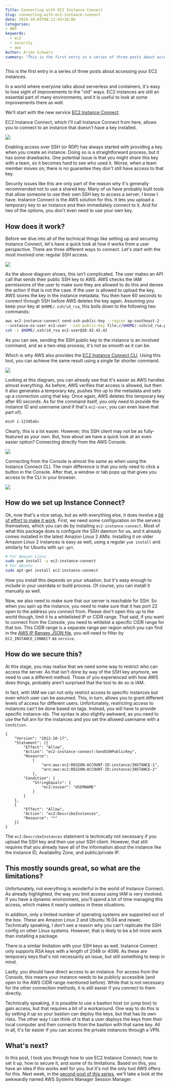 ```yaml
---
Title: Connecting with EC2 Instance Connect
Slug: connecting-with-ec2-instance-connect
date: 2019-10-03T08:12:43+10:00
Categories:
- AWS
keywords:
  - ec2
  - security
  - aws
Author: Arjen Schwarz
summary: "This is the first entry in a series of three posts about accessing your EC2 instances. EC2 Instance Connect, which I'll call Instance Connect from here, allows you to connect to an instance that doesn't have a key installed."
---
```


This is the first entry in a series of three posts about accessing your EC2 instances.

In a world where everyone talks about serverless and containers, it's easy to lose sight of improvements to the "old" ways. EC2 instances are still an essential part of many environments, and it is useful to look at some improvements there as well.

We'll start with the new service [EC2 Instance Connect](https://docs.aws.amazon.com/AWSEC2/latest/UserGuide/Connect-using-EC2-Instance-Connect.html).

EC2 Instance Connect, which I'll call Instance Connect from here, allows you to connect to an instance that doesn't have a key installed.

![](/2019/10/connecting-with-ec2-instance-connect/DraggedImage.png)

Enabling access over SSH (or RDP) has always started with providing a key when you create an instance. Doing so is a straightforward process, but it has some drawbacks. One potential issue is that you might share this key with a team, so it becomes hard to see who used it. Worse, when a team member moves on, there is no guarantee they don't still have access to that key.

Security issues like this are only part of the reason why it's generally recommended not to use a shared key. Many of us have probably built tools that allow someone to use their own SSH key to access a server; I know I have. Instance Connect is the AWS solution for this. It lets you upload a temporary key to an instance and then immediately connect to it. And for two of the options, you don't even need to use your own key.

## How does it work?

Before we dive into all of the technical things like setting up and securing Instance Connect, let's have a quick look at how it works from a user perspective. There are three different ways to connect. Let's start with the most involved one: regular SSH access.

![](/2019/10/connecting-with-ec2-instance-connect/instanceconnect-user-flow.png)

As the above diagram shows, this isn't complicated. The user makes an API call that sends their public SSH key to AWS. AWS checks the IAM permissions of the user to make sure they are allowed to do this and denies the action if that is not the case. If the user is allowed to upload the key, AWS stores the key in the instance metadata. You then have 60 seconds to connect through SSH before AWS deletes the key again. Assuming you keep your key at `$HOME/.ssh/id_rsa`, this boils down to the following two commands:

```bash
aws ec2-instance-connect send-ssh-public-key --region ap-southeast-2 --instance-id i-12345abc --availability-zone ap-southeast-2a
--instance-os-user ec2-user --ssh-public-key file://$HOME/.ssh/id_rsa.pub
ssh -i $HOME/.ssh/id_rsa ec2-user@10.42.42.42
```

As you can see, sending the SSH public key to the instance is an involved command, and as a two-step process, it's not as smooth as it can be.

Which is why AWS also provides the [EC2 Instance Connect CLI](https://docs.aws.amazon.com/AWSEC2/latest/UserGuide/ec2-instance-connect-set-up.html#ec2-instance-connect-install-eic-CLI). Using this tool, you can achieve the same result using a single far shorter command.

![](/2019/10/connecting-with-ec2-instance-connect/instanceconnect-application.png)

Looking at this diagram, you can already see that it's easier as AWS handles almost everything. As before, AWS verifies that access is allowed, but then it also generates a temporary key, pushes this up to the metadata and sets up a connection using that key. Once again, AWS deletes this temporary key after 60 seconds. As for the command itself, you only need to provide the instance ID and username (and if that's `ec2-user`, you can even leave that part of).

```bash
mssh i-12345abc
```

Clearly, this is a lot easier. However, this SSH client may not be as fully-featured as your own. But, how about we have a quick look at an even easier option? Connecting directly from the AWS Console.

![](/2019/10/connecting-with-ec2-instance-connect/instanceconnect-console.png)

Connecting from the Console is almost the same as when using the Instance Connect CLI. The main difference is that you only need to click a button in the Console. After that, a window or tab pops up that gives you access to the CLI in your browser.

![](/2019/10/connecting-with-ec2-instance-connect/key-pair.jpg)

## How do we set up Instance Connect?

Ok, now that's a nice setup, but as with everything else, it does involve a [bit of effort to make it work](https://docs.aws.amazon.com/AWSEC2/latest/UserGuide/ec2-instance-connect-set-up.html). First, we need some configuration on the servers themselves, which you can do by installing `ec2-instance-connect`. Most of what this package does is configure the SSH daemon for us, and it already comes installed in the latest Amazon Linux 2 AMIs. Installing it on older Amazon Linux 2 instances is easy as well, using a regular `yum install` and similarly for Ubuntu with `apt-get`.

```bash
# For Amazon Linux
sudo yum install -y ec2-instance-connect
# For Ubuntu
sudo apt-get install ec2-instance-connect
```

How you install this depends on your situation, but it's easy enough to include in your userdata or build process. Of course, you can install it manually as well.

Now, we also need to make sure that our server is reachable for SSH. So when you spin up the instance, you need to make sure that it has port 22 open to the address you connect from. Please don't open this up to the world though, limit it to a whitelisted IP or CIDR range. That said, if you want to connect from the Console, you need to whitelist a specific CIDR range for that too. This CIDR range is a separate range per region which you can find in the [AWS IP Ranges JSON file](https://ip-ranges.amazonaws.com/ip-ranges.json), you will need to filter by `EC2_INSTANCE_CONNECT` as `service`.

## How do we secure this?

At this stage, you may realise that we need some way to restrict who can access the server. As that isn't done by way of the SSH key anymore, we need to use a different method. Those of you experienced with how AWS does things, probably aren't surprised that the tool to do so is IAM.

In fact, with IAM we can not only restrict access to specific instances but even which user can be assumed. This, in turn, allows you to grant different levels of access for different users. Unfortunately, restricting access to instances can't be done based on tags. Instead, you will have to provide specific instance-ids. The syntax is also slightly awkward, as you need to use the full arn for the instances and you set the allowed username with a `Condition`.

```
{
	"Version": "2012-10-17",
	"Statement": [{
		"Effect": "Allow",
		"Action": "ec2-instance-connect:SendSSHPublicKey",
		"Resource":
			[
				"arn:aws:ec2:REGION:ACCOUNT-ID:instance/INSTANCE-1",
				"arn:aws:ec2:REGION:ACCOUNT-ID:instance/INSTANCE-2"
			],
		"Condition": {
			"StringEquals": {
				"ec2:osuser": "USERNAME"
			}
		}
	},
	{
		"Effect": "Allow",
		"Action": "ec2:DescribeInstances",
		"Resource": "*"
	}]
}
```

The `ec2:DescribeInstances` statement is technically not necessary if you upload the SSH key and then use your SSH client. However, that still requires that you already have all of the information about the instance like the Instance ID, Availability Zone, and public/private IP.

## This mostly sounds great, so what are the limitations?

Unfortunately, not everything is wonderful in the world of Instance Connect. As already highlighted, the way you limit access using IAM is very involved. If you have a dynamic environment, you'll spend a lot of time managing this access, which makes it nearly useless in these situations.

In addition, only a limited number of operating systems are supported out of the box. These are Amazon Linux 2 and Ubuntu 16.04 and newer. Technically speaking, I don't see a reason why you can't replicate the SSH config on other Linux systems. However, that is likely to be a bit more work than installing a package.

There is a similar limitation with your SSH keys as well. Instance Connect only supports RSA keys with a length of 2048 or 4096. As these are temporary keys that's not necessarily an issue, but still something to keep in mind.

Lastly, you should have direct access to an instance. For access from the Console, this means your instance needs to be publicly accessible (and open to the AWS CIDR range mentioned before). While that is not necessary for the other connection methods, it is still easier if you connect to them directly.

Technically speaking, it is possible to use a bastion host (or jump box) to gain access, but that requires a bit of a workaround. One way to do this is by setting it up so your bastion can deploy the keys, but that has its own risks. The other way I can think of is that a user deploys the keys from their local computer and then connects from the bastion with that same key. All in all, it's far easier if you can access the private instances through a VPN.

## What's next?

In this post, I took you through how to use EC2 Instance Connect; how to set it up, how to secure it, and some of its limitations. Based on this, you have an idea if this works well for you, but it's not the only tool AWS offers for this. Next week, in the [second post of this series](/2019/10/managing-your-instance-sessions), we'll take a look at the awkwardly named AWS Systems Manager Session Manager.